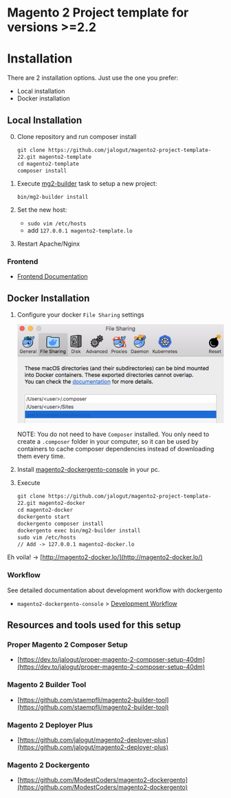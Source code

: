 # Magento 2 Project template for versions >=2.2

# Installation

There are 2 installation options. Just use the one you prefer:

* Local installation
* Docker installation

## Local Installation

0. Clone repository and run composer install

	```
	git clone https://github.com/jalogut/magento2-project-template-22.git magento2-template
	cd magento2-template
	composer install
	```

0. Execute [mg2-builder](https://github.com/staempfli/magento2-builder-tool) task to setup a new project:

    ```
    bin/mg2-builder install
    ```

0. Set the new host:
	* `sudo vim /etc/hosts`
	* add `127.0.0.1 magento2-template.lo`

0. Restart Apache/Nginx

### Frontend

* [Frontend Documentation](docs/local-install/frontend.md)

## Docker Installation

1. Configure your docker `File Sharing` settings

	![File Sharing Configuration](docs/docker-install/img/file_sharing.png)
	
	NOTE: You do not need to have `Composer` installed. You only need to create a `.composer` folder in your computer, so it can be used by containers to cache composer dependencies instead of downloading them every time.

2. Install [magento2-dockergento-console](https://github.com/ModestCoders/magento2-dockergento-console) in your pc.

3. Execute

	```
	git clone https://github.com/jalogut/magento2-project-template-22.git magento2-docker
	cd magento2-docker
	dockergento start
	dockergento composer install
	dockergento exec bin/mg2-builder install
	sudo vim /etc/hosts
	// Add -> 127.0.0.1 magento2-docker.lo
	```

Eh voila! -> [http://magento2-docker.lo/](http://magento2-docker.lo/)

### Workflow

See detailed documentation about development workflow with dockergento

* `magento2-dockergento-console` > [Development Workflow](https://github.com/ModestCoders/magento2-dockergento-console/blob/master/docs/workflow.md)

## Resources and tools used for this setup

### Proper Magento 2 Composer Setup

* [https://dev.to/jalogut/proper-magento-2-composer-setup-40dm](https://dev.to/jalogut/proper-magento-2-composer-setup-40dm)

### Magento 2 Builder Tool

* [https://github.com/staempfli/magento2-builder-tool](https://github.com/staempfli/magento2-builder-tool)

### Magento 2 Deployer Plus

* [https://github.com/jalogut/magento2-deployer-plus](https://github.com/jalogut/magento2-deployer-plus)

### Magento 2 Dockergento

* [https://github.com/ModestCoders/magento2-dockergento](https://github.com/ModestCoders/magento2-dockergento)
